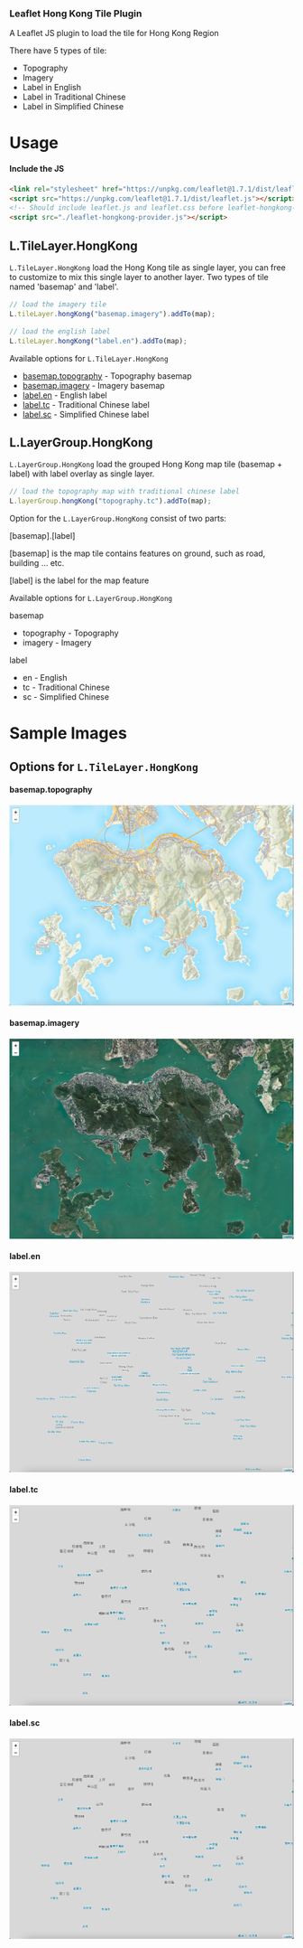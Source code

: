 ### Leaflet Hong Kong Tile Plugin

A Leaflet JS plugin to load the tile for Hong Kong Region

There have 5 types of tile:

*   Topography
*   Imagery
*   Label in English
*   Label in Traditional Chinese
*   Label in Simplified Chinese

# Usage

#### Include the JS
```html
<link rel="stylesheet" href="https://unpkg.com/leaflet@1.7.1/dist/leaflet.css" />
<script src="https://unpkg.com/leaflet@1.7.1/dist/leaflet.js"></script>
<!-- Should include leaflet.js and leaflet.css before leaflet-hongkong-provider.js  -->
<script src="./leaflet-hongkong-provider.js"></script>
```

## L.TileLayer.HongKong

```L.TileLayer.HongKong``` load the Hong Kong tile as single layer, you can free to customize to mix this single layer to another layer. Two types of tile named 'basemap' and 'label'.

```javascript
// load the imagery tile
L.tileLayer.hongKong("basemap.imagery").addTo(map);
```

```javascript
// load the english label
L.tileLayer.hongKong("label.en").addTo(map);
```

Available options for ```L.TileLayer.HongKong```

*   [basemap.topography](#basemap.topography) - Topography basemap
*   [basemap.imagery](#basemap.imagery) - Imagery basemap
*   [label.en](#label.en) - English label
*   [label.tc](#label.tc) - Traditional Chinese label
*   [label.sc](#label.sc) - Simplified Chinese label


## L.LayerGroup.HongKong

```L.LayerGroup.HongKong``` load the grouped Hong Kong map tile (basemap + label) with label overlay as single layer.

```javascript
// load the topography map with traditional chinese label
L.layerGroup.hongKong("topography.tc").addTo(map);
```

Option for the ```L.LayerGroup.HongKong``` consist of two parts:

[basemap].[label]

[basemap] is the map tile contains features on ground, such as road, building ... etc.

[label] is the label for the map feature

Available options for ```L.LayerGroup.HongKong```

basemap

*   topography - Topography
*   imagery - Imagery

label

*   en - English
*   tc - Traditional Chinese
*   sc - Simplified Chinese


# Sample Images

## Options for ```L.TileLayer.HongKong```

#### basemap.topography
![basemap.topography](./images/basemap.topography.png)

#### basemap.imagery
![basemap.imagery](./images/basemap.imagery.png)

#### label.en
![label.en](./images/label.en.png)

#### label.tc
![label.tc](./images/label.tc.png)

#### label.sc
![label.sc](./images/label.sc.png)